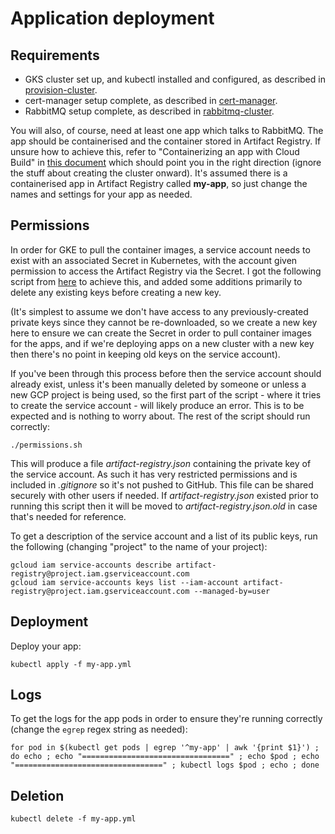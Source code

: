 # Application deployment

## Requirements

* GKS cluster set up, and kubectl installed and configured, as described in [provision-cluster](../provision-cluster).
* cert-manager setup complete, as described in [cert-manager](../cert-manager).
* RabbitMQ setup complete, as described in [rabbitmq-cluster](../rabbitmq-cluster).

You will also, of course, need at least one app which talks to RabbitMQ. The app should be containerised and the container stored in Artifact Registry. If unsure how to achieve this, refer to "Containerizing an app with Cloud Build" in [this document](https://cloud.google.com/kubernetes-engine/docs/quickstarts/deploying-a-language-specific-app) which should point you in the right direction (ignore the stuff about creating the cluster onward). It's assumed there is a containerised app in Artifact Registry called **my-app**, so just change the names and settings for your app as needed.

## Permissions

In order for GKE to pull the container images, a service account needs to exist with an associated Secret in Kubernetes, with the account given permission to access the Artifact Registry via the Secret. I got the following script from [here](https://stackoverflow.com/questions/68303913/gcloud-failed-to-pull-image-400-permission-artifactregistry-repositories-d) to achieve this, and added some additions primarily to delete any existing keys before creating a new key. 

(It's simplest to assume we don't have access to any previously-created private keys since they cannot be re-downloaded, so we create a new key here to ensure we can create the Secret in order to pull container images for the apps, and if we're deploying apps on a new cluster with a new key then there's no point in keeping old keys on the service account).

If you've been through this process before then the service account should already exist, unless it's been manually deleted by someone or unless a new GCP project is being used, so the first part of the script - where it tries to create the service account - will likely produce an error. This is to be expected and is nothing to worry about. The rest of the script should run correctly:

    ./permissions.sh

This will produce a file _artifact-registry.json_ containing the private key of the service account. As such it has very restricted permissions and is included in _.gitignore_ so it's not pushed to GitHub. This file can be shared securely with other users if needed. If _artifact-registry.json_ existed prior to running this script then it will be moved to _artifact-registry.json.old_ in case that's needed for reference.

To get a description of the service account and a list of its public keys, run the following (changing "project" to the name of your project):

    gcloud iam service-accounts describe artifact-registry@project.iam.gserviceaccount.com
    gcloud iam service-accounts keys list --iam-account artifact-registry@project.iam.gserviceaccount.com --managed-by=user

## Deployment

Deploy your app:

    kubectl apply -f my-app.yml
## Logs

To get the logs for the app pods in order to ensure they're running correctly (change the `egrep` regex string as needed):

    for pod in $(kubectl get pods | egrep '^my-app' | awk '{print $1}') ; do echo ; echo "=================================" ; echo $pod ; echo "=================================" ; kubectl logs $pod ; echo ; done

## Deletion

    kubectl delete -f my-app.yml
